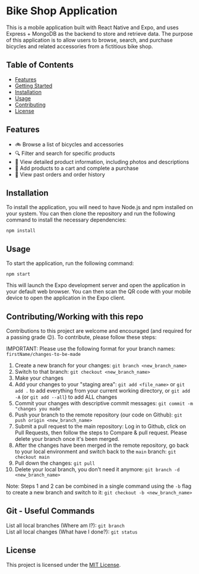 # Bike Shop Application

This is a mobile application built with React Native and Expo, and uses Express + MongoDB as the backend to store and retrieve data. The purpose of this application is to allow users to browse, search, and purchase bicycles and related accessories from a fictitious bike shop.

## Table of Contents

- [Features](#features)
- [Getting Started](#getting-started)
- [Installation](#installation)
- [Usage](#usage)
- [Contributing](#contributing)
- [License](#license)

## Features

- 🚲 Browse a list of bicycles and accessories
- 🔍 Filter and search for specific products
- 📇 View detailed product information, including photos and descriptions
- 🛒 Add products to a cart and complete a purchase
- 📅 View past orders and order history

## Installation

To install the application, you will need to have Node.js and npm installed on your system. You can then clone the repository and run the following command to install the necessary dependencies:

`npm install`

## Usage

To start the application, run the following command:

`npm start`

This will launch the Expo development server and open the application in your default web browser. You can then scan the QR code with your mobile device to open the application in the Expo client.

## Contributing/Working with this repo

Contributions to this project are welcome and encouraged (and required for a passing grade 😉). To contribute, please follow these steps:

IMPORTANT: Please use the following format for your branch names: `firstName/changes-to-be-made`

1. Create a new branch for your changes: `git branch <new_branch_name>`
2. Switch to that branch: `git checkout <new_branch_name>`
3. Make your changes
4. Add your changes to your "staging area": `git add <file_name>` or `git add .` to add everything from your current working directory, or `git add -A` (or `git add --all`) to add ALL changes
5. Commit your changes with descriptive commit messages: `git commit -m "changes you made"`
6. Push your branch to the remote repository (our code on Github): `git push origin <new_branch_name>`
7. Submit a pull request to the main repository: Log in to Github, click on Pull Requests, then follow the steps to Compare & pull request. Please delete your branch once it's been merged.
8. After the changes have been merged in the remote repository, go back to your local environment and switch back to the `main` branch: `git checkout main`
9. Pull down the changes: `git pull`
10. Delete your local branch, you don't need it anymore: `git branch -d <new_branch_name>`

Note: Steps 1 and 2 can be combined in a single command using the `-b` flag to create a new branch and switch to it: `git checkout -b <new_branch_name>`

## Git - Useful Commands

List all local branches (Where am I?): `git branch`  
List all local changes (What have I done?): `git status`

## License

This project is licensed under the [MIT License](https://opensource.org/licenses/MIT).

